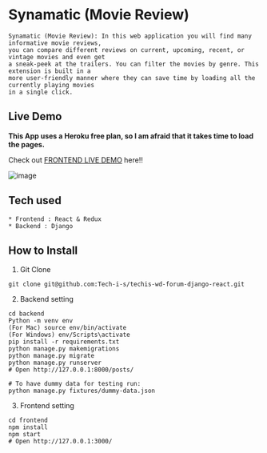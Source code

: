# Synamatic (Movie Review)

```
Synamatic (Movie Review): In this web application you will find many informative movie reviews, 
you can compare different reviews on current, upcoming, recent, or vintage movies and even get 
a sneak-peek at the trailers. You can filter the movies by genre. This extension is built in a 
more user-friendly manner where they can save time by loading all the currently playing movies 
in a single click.
```

## Live Demo

**This App uses a Heroku free plan, so I am afraid that it takes time to load the pages.**

Check out [FRONTEND LIVE DEMO](https://github.com/anugrahmasih261/moviesworld.git) here!!


![image](https://user-images.githubusercontent.com/103692404/163651109-016e4e49-27b0-4898-9d98-cf0efc56beea.png)

## Tech used

```
* Frontend : React & Redux
* Backend : Django
```

## How to Install

1. Git Clone

```
git clone git@github.com:Tech-i-s/techis-wd-forum-django-react.git
```

2. Backend setting

```
cd backend
Python -m venv env
(For Mac) source env/bin/activate
(For Windows) env/Scripts\activate
pip install -r requirements.txt
python manage.py makemigrations
python manage.py migrate
python manage.py runserver
# Open http://127.0.0.1:8000/posts/

# To have dummy data for testing run:
python manage.py fixtures/dummy-data.json
```

3. Frontend setting

```
cd frontend
npm install
npm start
# Open http://127.0.0.1:3000/
```
